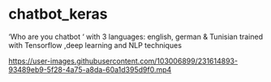 # chatbot_keras
‘Who are you chatbot ‘ with 3 languages: english, german & Tunisian trained with Tensorflow ,deep learning and NLP techniques 


https://user-images.githubusercontent.com/103006899/231614893-93489eb9-5f28-4a75-a8da-60a1d395d9f0.mp4

